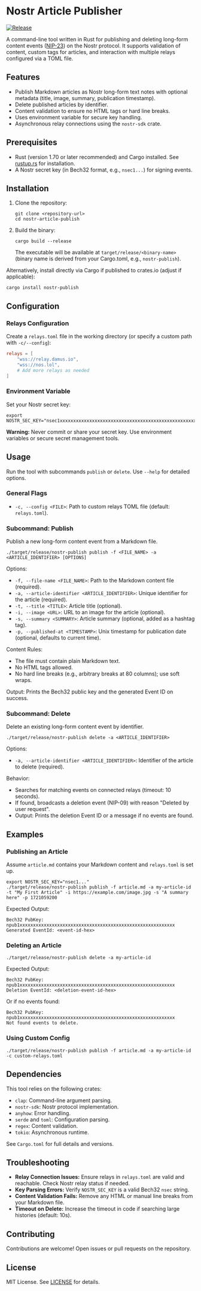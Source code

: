 # Nostr Article Publisher

[![Release](https://github.com/madcato/nostr-article-publish/actions/workflows/release.yml/badge.svg?branch=master)](https://github.com/madcato/nostr-article-publish/actions/workflows/release.yml)

A command-line tool written in Rust for publishing and deleting long-form content events ([NIP-23](https://github.com/nostr-protocol/nips/blob/master/23.md)) on the Nostr protocol. It supports validation of content, custom tags for articles, and interaction with multiple relays configured via a TOML file.

## Features

- Publish Markdown articles as Nostr long-form text notes with optional metadata (title, image, summary, publication timestamp).
- Delete published articles by identifier.
- Content validation to ensure no HTML tags or hard line breaks.
- Uses environment variable for secure key handling.
- Asynchronous relay connections using the `nostr-sdk` crate.

## Prerequisites

- Rust (version 1.70 or later recommended) and Cargo installed. See [rustup.rs](https://rustup.rs/) for installation.
- A Nostr secret key (in Bech32 format, e.g., `nsec1...`) for signing events.

## Installation

1. Clone the repository:
   ```
   git clone <repository-url>
   cd nostr-article-publish
   ```

2. Build the binary:
   ```
   cargo build --release
   ```
   The executable will be available at `target/release/<binary-name>` (binary name is derived from your Cargo.toml, e.g., `nostr-publish`).

Alternatively, install directly via Cargo if published to crates.io (adjust if applicable):
```
cargo install nostr-publish
```

## Configuration

### Relays Configuration
Create a `relays.toml` file in the working directory (or specify a custom path with `-c/--config`):
```toml
relays = [
    "wss://relay.damus.io",
    "wss://nos.lol",
    # Add more relays as needed
]
```

### Environment Variable
Set your Nostr secret key:
```
export NOSTR_SEC_KEY="nsec1xxxxxxxxxxxxxxxxxxxxxxxxxxxxxxxxxxxxxxxxxxxxxxxxxxxxxxxxxx"
```
**Warning:** Never commit or share your secret key. Use environment variables or secure secret management tools.

## Usage

Run the tool with subcommands `publish` or `delete`. Use `--help` for detailed options.

### General Flags
- `-c, --config <FILE>`: Path to custom relays TOML file (default: `relays.toml`).

### Subcommand: Publish
Publish a new long-form content event from a Markdown file.

```
./target/release/nostr-publish publish -f <FILE_NAME> -a <ARTICLE_IDENTIFIER> [OPTIONS]
```

Options:
- `-f, --file-name <FILE_NAME>`: Path to the Markdown content file (required).
- `-a, --article-identifier <ARTICLE_IDENTIFIER>`: Unique identifier for the article (required).
- `-t, --title <TITLE>`: Article title (optional).
- `-i, --image <URL>`: URL to an image for the article (optional).
- `-s, --summary <SUMMARY>`: Article summary (optional, added as a hashtag tag).
- `-p, --published-at <TIMESTAMP>`: Unix timestamp for publication date (optional, defaults to current time).

Content Rules:
- The file must contain plain Markdown text.
- No HTML tags allowed.
- No hard line breaks (e.g., arbitrary breaks at 80 columns); use soft wraps.

Output: Prints the Bech32 public key and the generated Event ID on success.

### Subcommand: Delete
Delete an existing long-form content event by identifier.

```
./target/release/nostr-publish delete -a <ARTICLE_IDENTIFIER>
```

Options:
- `-a, --article-identifier <ARTICLE_IDENTIFIER>`: Identifier of the article to delete (required).

Behavior:
- Searches for matching events on connected relays (timeout: 10 seconds).
- If found, broadcasts a deletion event (NIP-09) with reason "Deleted by user request".
- Output: Prints the deletion Event ID or a message if no events are found.

## Examples

### Publishing an Article
Assume `article.md` contains your Markdown content and `relays.toml` is set up.

```
export NOSTR_SEC_KEY="nsec1..."
./target/release/nostr-publish publish -f article.md -a my-article-id -t "My First Article" -i https://example.com/image.jpg -s "A summary here" -p 1721059200
```

Expected Output:
```
Bech32 PubKey: npub1xxxxxxxxxxxxxxxxxxxxxxxxxxxxxxxxxxxxxxxxxxxxxxxxxxxxxxxxxx
Generated EventId: <event-id-hex>
```

### Deleting an Article
```
./target/release/nostr-publish delete -a my-article-id
```

Expected Output:
```
Bech32 PubKey: npub1xxxxxxxxxxxxxxxxxxxxxxxxxxxxxxxxxxxxxxxxxxxxxxxxxxxxxxxxxx
Deletion EventId: <deletion-event-id-hex>
```

Or if no events found:
```
Bech32 PubKey: npub1xxxxxxxxxxxxxxxxxxxxxxxxxxxxxxxxxxxxxxxxxxxxxxxxxxxxxxxxxx
Not found events to delete.
```

### Using Custom Config
```
./target/release/nostr-publish publish -f article.md -a my-article-id -c custom-relays.toml
```

## Dependencies

This tool relies on the following crates:
- `clap`: Command-line argument parsing.
- `nostr-sdk`: Nostr protocol implementation.
- `anyhow`: Error handling.
- `serde` and `toml`: Configuration parsing.
- `regex`: Content validation.
- `tokio`: Asynchronous runtime.

See `Cargo.toml` for full details and versions.

## Troubleshooting

- **Relay Connection Issues:** Ensure relays in `relays.toml` are valid and reachable. Check Nostr relay status if needed.
- **Key Parsing Errors:** Verify `NOSTR_SEC_KEY` is a valid Bech32 `nsec` string.
- **Content Validation Fails:** Remove any HTML or manual line breaks from your Markdown file.
- **Timeout on Delete:** Increase the timeout in code if searching large histories (default: 10s).

## Contributing

Contributions are welcome! Open issues or pull requests on the repository.

## License

MIT License. See [LICENSE](LICENSE) for details.